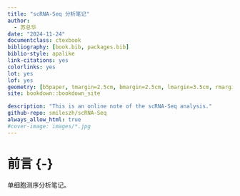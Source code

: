 ```yaml
--- 
title: "scRNA-Seq 分析笔记"
author:
  - 苏总华
date: "2024-11-24"
documentclass: ctexbook
bibliography: [book.bib, packages.bib]
biblio-style: apalike
link-citations: yes
colorlinks: yes
lot: yes
lof: yes
geometry: [b5paper, tmargin=2.5cm, bmargin=2.5cm, lmargin=3.5cm, rmargin=2.5cm]
site: bookdown::bookdown_site

description: "This is an online note of the scRNA-Seq analysis."
github-repo: smileszh/scRNA-Seq
always_allow_html: true
#cover-image: images/*.jpg
---
```







# 前言 {-}

  单细胞测序分析笔记。

